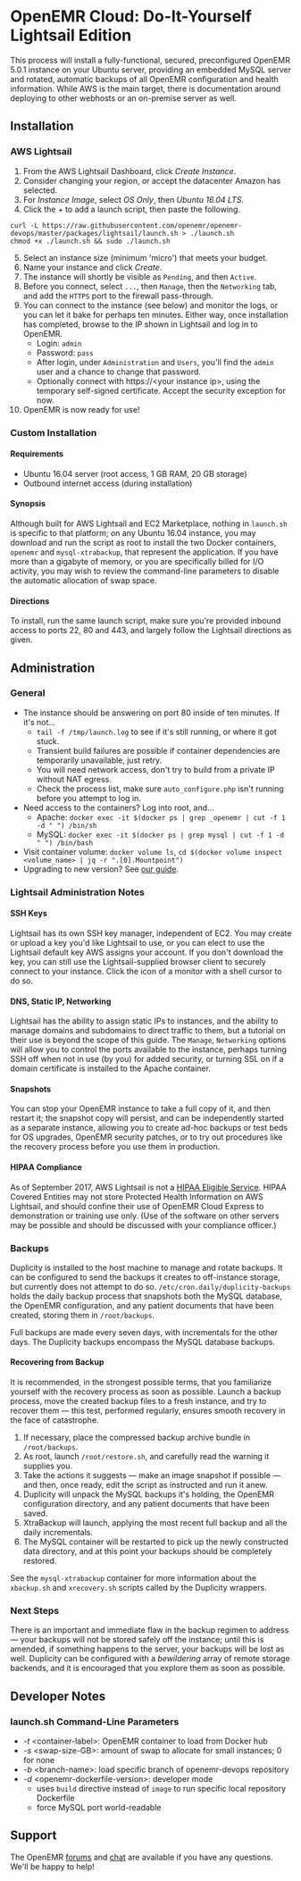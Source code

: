 # OpenEMR Cloud: Do-It-Yourself Lightsail Edition

This process will install a fully-functional, secured, preconfigured OpenEMR 5.0.1 instance on your Ubuntu server, providing an embedded MySQL server and rotated, automatic backups of all OpenEMR configuration and health information. While AWS is the main target, there is documentation around deploying to other webhosts or an on-premise server as well.

## Installation

### AWS Lightsail

1. From the AWS Lightsail Dashboard, click *Create Instance*.
2. Consider changing your region, or accept the datacenter Amazon has selected.
3. For *Instance Image*, select *OS Only*, then *Ubuntu 16.04 LTS*.
4. Click the *+* to add a launch script, then paste the following.
```
curl -L https://raw.githubusercontent.com/openemr/openemr-devops/master/packages/lightsail/launch.sh > ./launch.sh
chmod +x ./launch.sh && sudo ./launch.sh
```
5. Select an instance size (minimum 'micro') that meets your budget.
6. Name your instance and click *Create*.
7. The instance will shortly be visible as `Pending`, and then `Active`.
8. Before you connect, select `...`, then `Manage`, then the `Networking` tab, and add the `HTTPS` port to the firewall pass-through.
9. You can connect to the instance (see below) and monitor the logs, or you can let it bake for perhaps ten minutes. Either way, once installation has completed, browse to the IP shown in Lightsail and log in to OpenEMR.
   * Login: `admin`
   * Password: `pass`
   * After login, under `Administration` and `Users`, you'll find the `admin` user and a chance to change that password.   
   * Optionally connect with https://&lt;your instance ip&gt;, using the temporary self-signed certificate. Accept the security exception for now.
10. OpenEMR is now ready for use!

### Custom Installation

#### Requirements

* Ubuntu 16.04 server (root access, 1 GB RAM, 20 GB storage)
* Outbound internet access (during installation)

#### Synopsis

Although built for AWS Lightsail and EC2 Marketplace, nothing in `launch.sh` is specific to that platform; on any Ubuntu 16.04 instance, you may download and run the script as root to install the two Docker containers, `openemr` and `mysql-xtrabackup`, that represent the application. If you have more than a gigabyte of memory, or you are specifically billed for I/O activity, you may wish to review the command-line parameters to disable the automatic allocation of swap space.

#### Directions

To install, run the same launch script, make sure you're provided inbound access to ports 22, 80 and 443, and largely follow the Lightsail directions as given.

## Administration

### General

* The instance should be answering on port 80 inside of ten minutes. If it's not...
  * `tail -f /tmp/launch.log` to see if it's still running, or where it got stuck.
  * Transient build failures are possible if container dependencies are temporarily unavailable, just retry.
  * You will need network access, don't try to build from a private IP without NAT egress.
  * Check the process list, make sure `auto_configure.php` isn't running before you attempt to log in.
* Need access to the containers? Log into root, and...
  * Apache: `docker exec -it $(docker ps | grep _openemr | cut -f 1 -d " ") /bin/sh`
  * MySQL: `docker exec -it $(docker ps | grep mysql | cut -f 1 -d " ") /bin/bash`
* Visit container volume: `docker volume ls`, `cd $(docker volume inspect <volume_name> | jq -r ".[0].Mountpoint")`
* Upgrading to new version? See [our guide](upgrade.md).

### Lightsail Administration Notes

#### SSH Keys

Lightsail has its own SSH key manager, independent of EC2. You may create or upload a key you'd like Lightsail to use, or you can elect to use the Lightsail default key AWS assigns your account. If you don't download the key, you can still use the Lightsail-supplied browser client to securely connect to your instance. Click the icon of a monitor with a shell cursor to do so.

#### DNS, Static IP, Networking

Lightsail has the ability to assign static IPs to instances, and the ability to manage domains and subdomains to direct traffic to them, but a tutorial on their use is beyond the scope of this guide. The `Manage`, `Networking` options will allow you to control the ports available to the instance, perhaps turning SSH off when not in use (by you) for added security, or turning SSL on if a domain certificate is installed to the Apache container.

#### Snapshots

You can stop your OpenEMR instance to take a full copy of it, and then restart it; the snapshot copy will persist, and can be independently started as a separate instance, allowing you to create ad-hoc backups or test beds for OS upgrades, OpenEMR security patches, or to try out procedures like the recovery process before you use them in production.

#### HIPAA Compliance

As of September 2017, AWS Lightsail is not a [HIPAA Eligible Service](https://aws.amazon.com/compliance/hipaa-eligible-services-reference/). HIPAA Covered Entities may not store Protected Health Information on AWS Lightsail, and should confine their use of OpenEMR Cloud Express to demonstration or training use only. (Use of the software on other servers may be possible and should be discussed with your compliance officer.)

### Backups

Duplicity is installed to the host machine to manage and rotate backups. It can be configured to send the backups it creates to off-instance storage, but currently does not attempt to do so. `/etc/cron.daily/duplicity-backups` holds the daily backup process that snapshots both the MySQL database, the OpenEMR configuration, and any patient documents that have been created, storing them in `/root/backups`.

Full backups are made every seven days, with incrementals for the other days. The Duplicity backups encompass the MySQL database backups.

#### Recovering from Backup

It is recommended, in the strongest possible terms, that you familiarize yourself with the recovery process as soon as possible. Launch a backup process, move the created backup files to a fresh instance, and try to recover them &mdash; this test, performed regularly, ensures smooth recovery in the face of catastrophe.

1. If necessary, place the compressed backup archive bundle in `/root/backups`.
2. As root, launch `/root/restore.sh`, and carefully read the warning it supplies you.
3. Take the actions it suggests &mdash; make an image snapshot if possible &mdash; and then, once ready, edit the script as instructed and run it anew.
4. Duplicity will unpack the MySQL backups it's holding, the OpenEMR configuration directory, and any patient documents that have been saved.
5. XtraBackup will launch, applying the most recent full backup and all the daily incrementals.
6. The MySQL container will be restarted to pick up the newly constructed data directory, and at this point your backups should be completely restored.

See the `mysql-xtrabackup` container for more information about the `xbackup.sh` and `xrecovery.sh` scripts called by the Duplicity wrappers.

### Next Steps

There is an important and immediate flaw in the backup regimen to address &mdash; your backups will not be stored safely off the instance; until this is amended, if something happens to the server, your backups will be lost as well. Duplicity can be configured with a *bewildering* array of remote storage backends, and it is encouraged that you explore them as soon as possible.

## Developer Notes

### launch.sh Command-Line Parameters

* *-t* &lt;container-label&gt;: OpenEMR container to load from Docker hub
* *-s* &lt;swap-size-GB&gt;: amount of swap to allocate for small instances; 0 for none
* *-b* &lt;branch-name&gt;: load specific branch of openemr-devops repository
* *-d* &lt;openemr-dockerfile-version&gt;: developer mode
  * uses `build` directive instead of `image` to run specific local repository Dockerfile
  * force MySQL port world-readable

## Support

The OpenEMR [forums](https://community.open-emr.org/) and [chat](https://chat.open-emr.org/) are available if you have any questions. We'll be happy to help!
